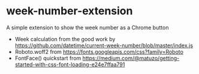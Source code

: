 # week-number-extension
A simple extension to show the week number as a Chrome button

- Week calculation from the good work by https://github.com/datetime/current-week-number/blob/master/index.js
- Roboto.woff2 from https://fonts.googleapis.com/css?family=Roboto
- FontFace() quickstart from https://medium.com/@matuzo/getting-started-with-css-font-loading-e24e7ffaa791
